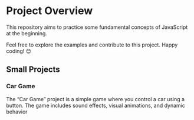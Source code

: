 # Project Overview

This repository aims to practice some fundamental concepts of JavaScript at the beginning.

Feel free to explore the examples and contribute to this project. Happy coding! 😊

## Small Projects

### Car Game

The “Car Game” project is a simple game where you control a car using a button. The game includes sound effects, visual animations, and dynamic behavior
